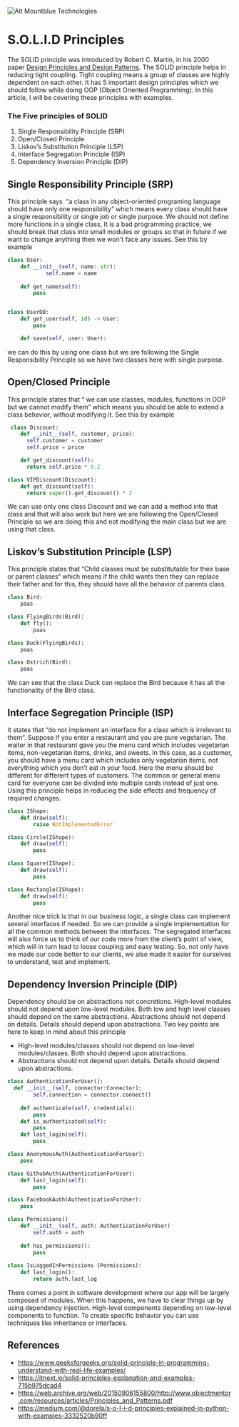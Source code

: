 ![Alt Mountblue Technologies](https://static.wixstatic.com/media/3aca1c_390a2917371943159fa1eb8274ff9c32~mv2_d_5331_3743_s_4_2.png/v1/crop/x_0,y_16,w_5331,h_3711/fill/w_96,h_67,al_c,q_85,usm_0.66_1.00_0.01/MountBlue%20Logo_2x.webp)


# S.O.L.I.D Principles
The SOLID principle was introduced by Robert C. Martin, in his 2000 paper [Design Principles and Design Patterns](https://web.archive.org/web/20150906155800/http://www.objectmentor.com/resources/articles/Principles_and_Patterns.pdf). The SOLID principle helps in reducing tight coupling. Tight coupling means a group of classes are highly dependent on each other. It has 5 important design principles which we should follow while doing OOP (Object Oriented Programming). In this article, I will be covering these principles with examples.

### The Five principles of SOLID
1. Single Responsibility Principle (SRP)
2. Open/Closed Principle
3. Liskov’s Substitution Principle (LSP)
4. Interface Segregation Principle (ISP)
5. Dependency Inversion Principle (DIP)

## Single Responsibility Principle (SRP)
This principle says  “a class in any object-oriented programing language should have only one responsibility” which means every class should have a single responsibility or single job or single purpose. We should not define more functions in a single class, It is a bad programming practice, we should break that class into small modules or groups so that in future if we want to change anything then we won't face any issues. See this by example

```python
class User:
    def __init__(self, name: str):
            self.name = name
    
    def get_name(self):
        pass


class UserDB:
    def get_user(self, id) -> User:
        pass

    def save(self, user: User):
```

we can do this by using one class but we are following the Single Responsibility Principle so we have two classes here with single purpose. 

## Open/Closed Principle
This principle states that “ we can use classes, modules, functions in OOP but we cannot modify them” which means you should be able to extend a class behavior, without modifying it.  See this by example
```python
 class Discount:
    def __init__(self, customer, price):
      self.customer = customer
      self.price = price

    def get_discount(self):
      return self.price * 0.2

class VIPDiscount(Discount):
    def get_discount(self):
      return super().get_discount() * 2
```
We can use only one class Discount and we can add a method into that class and that will also work but here we are following the Open/Closed Principle so we are doing this and not modifying the main class but we are using that class.

## Liskov’s Substitution Principle (LSP)
This principle states that “Child classes must be substitutable for their base or parent classes“ which means if the child wants then they can replace their father and for this, they should have all the behavior of parents class. 

```python
class Bird:
    paas

class FlyingBirds(Bird):
    def fly():
        paas

class Duck(FlyingBirds):
    paas

class Ostrich(Bird):
    paas
```
We can see that the class Duck can replace the Bird because it has all the functionality of the Bird class.

## Interface Segregation Principle (ISP)
It states that “do not implement an interface for a class which is irrelevant to them“. Suppose if you enter a restaurant and you are pure vegetarian. The waiter in that restaurant gave you the menu card which includes vegetarian items, non-vegetarian items, drinks, and sweets. In this case, as a customer, you should have a menu card which includes only vegetarian items, not everything which you don’t eat in your food. Here the menu should be different for different types of customers. The common or general menu card for everyone can be divided into multiple cards instead of just one. Using this principle helps in reducing the side effects and frequency of required changes.

```python
class IShape:
    def draw(self):
        raise NotImplementedError

class Circle(IShape):
    def draw(self):
        pass

class Square(IShape):
    def draw(self):
        pass

class Rectangle(IShape):
    def draw(self):
        pass
```
Another nice trick is that in our business logic, a single class can implement several interfaces if needed. So we can provide a single implementation for all the common methods between the interfaces. The segregated interfaces will also force us to think of our code more from the client’s point of view, which will in turn lead to loose coupling and easy testing. So, not only have we made our code better to our clients, we also made it easier for ourselves to understand, test and implement.

## Dependency Inversion Principle (DIP)
Dependency should be on abstractions not concretions. High-level modules should not depend upon low-level modules. Both low and high level classes should depend on the same abstractions. Abstractions should not depend on details. Details should depend upon abstractions. Two key points are here to keep in mind about this principle
* High-level modules/classes should not depend on low-level modules/classes. Both should depend upon abstractions.
* Abstractions should not depend upon details. Details should depend upon abstractions.
```python
class AuthenticationForUser():
  def __init__(self, connector:Connector):
		self.connection = connector.connect()
	
	def authenticate(self, credentials):
		pass
	def is_authenticated(self):
		pass	
	def last_login(self):
		pass

class AnonymousAuth(AuthenticationForUser):
	pass

class GithubAuth(AuthenticationForUser):
	def last_login(self):
		pass

class FacebookAuth(AuthenticationForUser):
	pass

class Permissions()
	def __init__(self, auth: AuthenticationForUser)
		self.auth = auth
		
	def has_permissions():
		pass
		
class IsLoggedInPermissions (Permissions):
	def last_login():
		return auth.last_log
```
There comes a point in software development where our app will be largely composed of modules. When this happens, we have to clear things up by using dependency injection. High-level components depending on low-level components to function. To create specific behavior you can use techniques like inheritance or interfaces.

## References
* https://www.geeksforgeeks.org/solid-principle-in-programming-understand-with-real-life-examples/
* https://itnext.io/solid-principles-explanation-and-examples-715b975dcad4
* https://web.archive.org/web/20150906155800/http://www.objectmentor.com/resources/articles/Principles_and_Patterns.pdf
* https://medium.com/@dorela/s-o-l-i-d-principles-explained-in-python-with-examples-3332520b90ff
